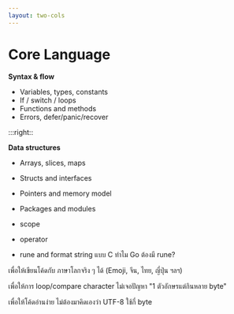 ```yaml
---
layout: two-cols
---
```


# Core Language

**Syntax & flow**
- Variables, types, constants
- If / switch / loops
- Functions and methods
- Errors, defer/panic/recover



:::right::

**Data structures**
- Arrays, slices, maps
- Structs and interfaces
- Pointers and memory model
- Packages and modules

- scope
- operator
- rune and format string แบบ C
ทำไม Go ต้องมี rune?

เพื่อให้เขียนโค้ดกับ ภาษาโลกจริง ๆ ได้ (Emoji, จีน, ไทย, ญี่ปุ่น ฯลฯ)

เพื่อให้การ loop/compare character ไม่เจอปัญหา "1 ตัวอักษรแต่กินหลาย byte"

เพื่อให้โค้ดอ่านง่าย ไม่ต้องมาคิดเองว่า UTF-8 ใช้กี่ byte